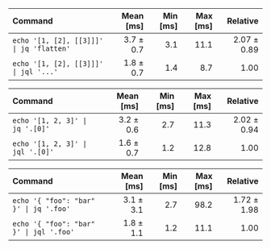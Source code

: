 | Command | Mean [ms] | Min [ms] | Max [ms] | Relative |
|:---|---:|---:|---:|---:|
| `echo '[1, [2], [[3]]]' \| jq 'flatten'` | 3.7 ± 0.7 | 3.1 | 11.1 | 2.07 ± 0.89 |
| `echo '[1, [2], [[3]]]' \| jql '...'` | 1.8 ± 0.7 | 1.4 | 8.7 | 1.00 |

| Command | Mean [ms] | Min [ms] | Max [ms] | Relative |
|:---|---:|---:|---:|---:|
| `echo '[1, 2, 3]' \| jq '.[0]'` | 3.2 ± 0.6 | 2.7 | 11.3 | 2.02 ± 0.94 |
| `echo '[1, 2, 3]' \| jql '.[0]'` | 1.6 ± 0.7 | 1.2 | 12.8 | 1.00 |

| Command | Mean [ms] | Min [ms] | Max [ms] | Relative |
|:---|---:|---:|---:|---:|
| `echo '{ "foo": "bar" }' \| jq '.foo'` | 3.1 ± 3.1 | 2.7 | 98.2 | 1.72 ± 1.98 |
| `echo '{ "foo": "bar" }' \| jql '.foo'` | 1.8 ± 1.1 | 1.2 | 11.1 | 1.00 |

